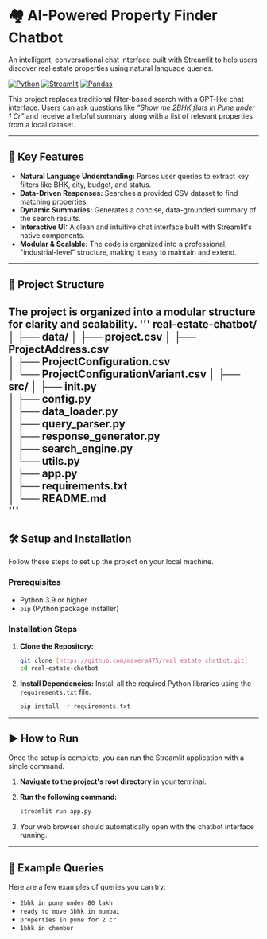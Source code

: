 # 🏘️ AI-Powered Property Finder Chatbot

An intelligent, conversational chat interface built with Streamlit to help users discover real estate properties using natural language queries.

[![Python](https://img.shields.io/badge/Python-3.9%2B-blue.svg)](https://www.python.org/downloads/)
[![Streamlit](https://img.shields.io/badge/Streamlit-1.25%2B-brightgreen.svg)](https://streamlit.io)
[![Pandas](https://img.shields.io/badge/Pandas-2.0%2B-blue.svg)](https://pandas.pydata.org/)

This project replaces traditional filter-based search with a GPT-like chat interface. Users can ask questions like *"Show me 2BHK flats in Pune under 1 Cr"* and receive a helpful summary along with a list of relevant properties from a local dataset.

---

## 🚀 Key Features

-   **Natural Language Understanding:** Parses user queries to extract key filters like BHK, city, budget, and status.
-   **Data-Driven Responses:** Searches a provided CSV dataset to find matching properties.
-   **Dynamic Summaries:** Generates a concise, data-grounded summary of the search results.
-   **Interactive UI:** A clean and intuitive chat interface built with Streamlit's native components.
-   **Modular & Scalable:** The code is organized into a professional, "industrial-level" structure, making it easy to maintain and extend.

---

## 📂 Project Structure

The project is organized into a modular structure for clarity and scalability.
'''
real-estate-chatbot/
│
├── data/
│   ├── project.csv
│   ├── ProjectAddress.csv            
│   ├── ProjectConfiguration.csv      
│   └── ProjectConfigurationVariant.csv 
│
├── src/
│   ├── init.py                   
│   ├── config.py                    
│   ├── data_loader.py              
│   ├── query_parser.py              
│   ├── response_generator.py       
│   ├── search_engine.py             
│   └── utils.py                      
│
├── app.py                            
│
├── requirements.txt                 
│
└── README.md  
'''                      
---

## 🛠️ Setup and Installation

Follow these steps to set up the project on your local machine.

### Prerequisites

-   Python 3.9 or higher
-   `pip` (Python package installer)

### Installation Steps

1.  **Clone the Repository:**
    ```sh
    git clone [https://github.com/maxera475/real_estate_chatbot.git]
    cd real-estate-chatbot
    ```

2.  **Install Dependencies:**
    Install all the required Python libraries using the `requirements.txt` file.
    ```sh
    pip install -r requirements.txt
    ```

---

## ▶️ How to Run

Once the setup is complete, you can run the Streamlit application with a single command.

1.  **Navigate to the project's root directory** in your terminal.

2.  **Run the following command:**
    ```sh
    streamlit run app.py
    ```

3.  Your web browser should automatically open with the chatbot interface running.

---

## 💬 Example Queries

Here are a few examples of queries you can try:

-   `2bhk in pune under 80 lakh`
-   `ready to move 3bhk in mumbai`
-   `properties in pune for 2 cr`
-   `1bhk in chembur`